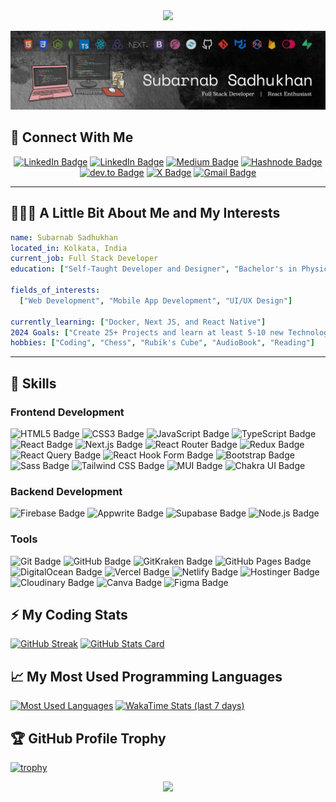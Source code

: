 <div align="center" >
  <img  src="https://capsule-render.vercel.app/api?type=waving&color=gradient&height=100&section=header" />
</div>

[![Header](https://raw.githubusercontent.com/subarnabsadhukhan/assets/main/linkedin_cover.png "Header")](https://subarnabsadhukhan.com/)

## 💬 Connect With Me

<div align="center">
<!-- My Website -->
<a target="_blank" href="https://subarnabsadhukhan.com/">
   <img src="https://custom-icon-badges.demolab.com/badge/Portfolio-8364cc?logo=coding&logoColor=fff&style=flat" alt="LinkedIn Badge" height="30"></a>
<!-- LinkedIn --> 
<a href="https://www.linkedin.com/in/subarnabsadhukhan/">
  <img src="https://img.shields.io/badge/LinkedIn-0A66C2?logo=linkedin&logoColor=fff&style=flat" alt="LinkedIn Badge" height="30"></a>
<!-- Medium -->
<a href="https://medium.com/@subarnabsadhukhan">
  <img src="https://img.shields.io/badge/Medium-272b33?logo=medium&logoColor=fff&style=flat" alt="Medium Badge" height="30"></a>
<!-- Hashnode -->
<a href="https://subarnab.com/">
  <img src="https://img.shields.io/badge/Hashnode-2962FF?logo=hashnode&logoColor=fff&style=flat" alt="Hashnode Badge" height="30"></a>
<!-- Dev.to -->
<a href="https://dev.to/subarnabsadhukhan">
  <img src="https://img.shields.io/badge/dev.to-272b33?logo=devdotto&logoColor=fff&style=flat" alt="dev.to Badge" height="30"></a>
<!-- Twitter -->
<a href="https://twitter.com/SubarnabS">
  <img src="https://img.shields.io/badge/Twitter-272b33?logo=x&logoColor=fff&style=flat" alt="X Badge" height="30"></a>
<!-- Gmail -->
<a href="mailto:hello@subarnab.in">
  <img src="https://img.shields.io/badge/Gmail-EA4330?logo=gmail&logoColor=fff&style=flat" alt="Gmail Badge" height="30"></a>
</div>

---

## 👨🏻‍💻 A Little Bit About Me and My Interests

```yaml
name: Subarnab Sadhukhan
located_in: Kolkata, India
current_job: Full Stack Developer
education: ["Self-Taught Developer and Designer", "Bachelor's in Physics"]

fields_of_interests:
  ["Web Development", "Mobile App Development", "UI/UX Design"]

currently_learning: ["Docker, Next JS, and React Native"]
2024 Goals: ["Create 25+ Projects and learn at least 5-10 new Technologies."]
hobbies: ["Coding", "Chess", "Rubik's Cube", "AudioBook", "Reading"]
```

---

## 🚀 Skills

### Frontend Development

<div>
  <img src="https://img.shields.io/badge/HTML5-E34F26?logo=html5&logoColor=fff&style=flat" alt="HTML5 Badge" height="30">
  <img src="https://img.shields.io/badge/CSS3-1572B6?logo=css3&logoColor=fff&style=flat" alt="CSS3 Badge" height="30">
  <img src="https://img.shields.io/badge/JavaScript-F7DF1E?logo=javascript&logoColor=000&style=flat" alt="JavaScript Badge" height="30">
  <img src="https://img.shields.io/badge/TypeScript-3178C6?logo=typescript&logoColor=fff&style=flat" alt="TypeScript Badge" height="30">
  <img src="https://img.shields.io/badge/React-61DAFB?logo=react&logoColor=000&style=flat" alt="React Badge" height="30">
  <img src="https://img.shields.io/badge/Next.js-000?logo=nextdotjs&logoColor=fff&style=flat" alt="Next.js Badge" height="30">
  <img src="https://img.shields.io/badge/React%20Router-CA4245?logo=reactrouter&logoColor=fff&style=flat" alt="React Router Badge" height="30">
  <img src="https://img.shields.io/badge/Redux-764ABC?logo=redux&logoColor=fff&style=flat" alt="Redux Badge" height="30">
  <img src="https://img.shields.io/badge/React%20Query-FF4154?logo=reactquery&logoColor=fff&style=flat" alt="React Query Badge" height="30">
  <img src="https://img.shields.io/badge/React%20Hook%20Form-EC5990?logo=reacthookform&logoColor=fff&style=flat" alt="React Hook Form Badge" height="30">
  <img src="https://img.shields.io/badge/Bootstrap-7952B3?logo=bootstrap&logoColor=fff&style=flat" alt="Bootstrap Badge" height="30">
  <img src="https://img.shields.io/badge/Sass-C69?logo=sass&logoColor=fff&style=flat" alt="Sass Badge" height="30">
  <img src="https://img.shields.io/badge/Tailwind%20CSS-06B6D4?logo=tailwindcss&logoColor=fff&style=flat" alt="Tailwind CSS Badge" height="30">
  <img src="https://img.shields.io/badge/MUI-007FFF?logo=mui&logoColor=fff&style=flat" alt="MUI Badge" height="30">
  <img src="https://img.shields.io/badge/Chakra%20UI-319795?logo=chakraui&logoColor=fff&style=flat" alt="Chakra UI Badge" height="30">
</div>

### Backend Development

<div>
  <img src="https://img.shields.io/badge/Firebase-FFCA28?logo=firebase&logoColor=000&style=flat" alt="Firebase Badge" height="30">
  <img src="https://img.shields.io/badge/Appwrite-FD366E?logo=appwrite&logoColor=fff&style=flat" alt="Appwrite Badge" height="30">
  <img src="https://img.shields.io/badge/Supabase-3FCF8E?logo=supabase&logoColor=fff&style=flat" alt="Supabase Badge" height="30">
  <img src="https://img.shields.io/badge/Node.js-393?logo=nodedotjs&logoColor=fff&style=flat" alt="Node.js Badge" height="30">
</div>

### Tools

<div>
  <img src="https://img.shields.io/badge/Git-F05032?logo=git&logoColor=fff&style=flat" alt="Git Badge" height="30">
  <img src="https://img.shields.io/badge/GitHub-181717?logo=github&logoColor=fff&style=flat" alt="GitHub Badge" height="30">
  <img src="https://img.shields.io/badge/GitKraken-179287?logo=gitkraken&logoColor=fff&style=flat" alt="GitKraken Badge" height="30">
  <img src="https://img.shields.io/badge/GitHub%20Pages-222?logo=githubpages&logoColor=fff&style=flat" alt="GitHub Pages Badge" height="30">
  <img src="https://img.shields.io/badge/DigitalOcean-0080FF?logo=digitalocean&logoColor=fff&style=flat" alt="DigitalOcean Badge" height="30">
  <img src="https://img.shields.io/badge/Vercel-000?logo=vercel&logoColor=fff&style=flat" alt="Vercel Badge" height="30">
  <img src="https://img.shields.io/badge/Netlify-00C7B7?logo=netlify&logoColor=fff&style=flat" alt="Netlify Badge" height="30">
  <img src="https://img.shields.io/badge/Hostinger-673DE6?logo=hostinger&logoColor=fff&style=flat" alt="Hostinger Badge" height="30">
  <img src="https://img.shields.io/badge/Cloudinary-3448C5?logo=cloudinary&logoColor=fff&style=flat" alt="Cloudinary Badge" height="30">
  <img src="https://img.shields.io/badge/Canva-00C4CC?logo=canva&logoColor=fff&style=flat" alt="Canva Badge" height="30">
  <img src="https://img.shields.io/badge/Figma-F24E1E?logo=figma&logoColor=fff&style=flat" alt="Figma Badge" height="30">
</div>

## ⚡ My Coding Stats

[![GitHub Streak](https://streak-stats.demolab.com?user=subarnabsadhukhan&theme=highcontrast&card_width=420)](#)
[![GitHub Stats Card](https://github-readme-stats.vercel.app/api?username=subarnabsadhukhan&show_icons=true&theme=highcontrast&card_width=250)](#)

## &#x1f4c8; My Most Used Programming Languages

[![Most Used Languages](https://github-readme-stats.vercel.app/api/top-langs/?username=subarnabsadhukhan&hide=cmake&title_color=ffffff&text_color=c9cacc&icon_color=2bbc8a&bg_color=1d1f21&layout=compact)](#)
[![WakaTime Stats (last 7 days)](https://github-readme-stats.vercel.app/api/wakatime?username=subarnabsadhukhan&title_color=ffffff&text_color=c9cacc&icon_color=2bbc8a&bg_color=1d1f21&langs_count=6&layout=compact)](#)

## 🏆 GitHub Profile Trophy

[![trophy](https://github-profile-trophy.vercel.app/?username=subarnabsadhukhan&theme=onedark&rank=SSS,SS,S,AAA,AA,A,B,C&margin-w=15&margin-h=15)](#)


<div align="center">
  <img  src="https://capsule-render.vercel.app/api?type=waving&color=gradient&height=100&section=footer"/>
</div>
